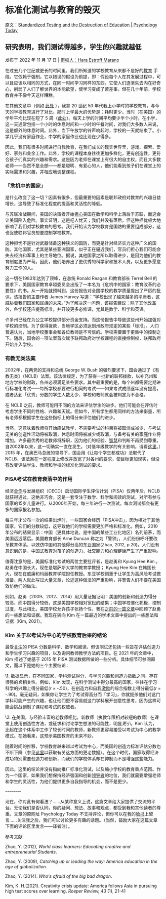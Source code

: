 # 标准化测试与教育的毁灭

原文：[Standardized Testing and the Destruction of Education | Psychology Today](https://www.psychologytoday.com/us/blog/freedom-learn/202211/standardized-testing-and-the-destruction-education)

## 研究表明，我们测试得越多，学生的兴趣就越低

发布于 2022 年 11 月 17 日 | [审稿人：Hara Estroff Marano](https://www.psychologytoday.com/us/docs/editorial-process)

在过去几个世纪或更长的时间里，我们所知道的学校教育从来都不是好的[教育](https://www.psychologytoday.com/us/basics/education) 手段。它依赖于强制。它以错误的假设为前提，即：假设每个人在其发展过程中，可以且应该以相同的方式，在同一时间学习同样的东西。它使人们逐渐失去内在好奇心，削弱了人们了解世界的本能欲望，使学习变成了苦差事。但在几十年前，学校教育并不像今天这样糟糕。

在其他文章中（例如 [此处](https://www.amazon.com/Free-Learn-Unleashing-Instinct-Self-Reliant/dp/0465084990/ref=sr_1_1?crid=2JZQHKNK6I7JR&keywords=Peter+Gray+Free+to+Learn+Paperback&qid=1668623856&s=digital-text&sprefix=peter+gray+free+to+learn+paperback%2Cdigital-text%2C74&sr=1-1-catcorr) ），我拿 20 世纪 50 年代我上小学时的学校教育，与今天的学校教育进行了对比。那时上学最大的优势是：耗时更少。当时（在美国）的学年平均比现在短了 5 周（[此处](https://www.columnfivemedia.com/work/infographic-americas-schools-1950s-vs-today/)）。每天上学的时间平均要少半个小时。在小学，这一天通常包括一个小时的休息时间和一小时的午餐时间，对我们大多数人来说，这是额外的休息时间。此外，当下午放学的铃声响起时，学校的一天就结束了。小学几乎没有家庭作业，中学的家庭作业也比现在少得多。

因此，我们有很多时间进行自我教育，在我们成长的现实世界里，游戏、探索、爱好、家务和业余工作。此外，学校的课程本身往往更加多样化，更有创造性，更符合孩子们真实的兴趣和需求。这是因为老师在课堂上有很大的自主权，而且大多数老师——当然不是全部——都是聪明、有爱心的人，他们能看到孩子们在课堂上的实际需求和兴趣，并相应地调整课程。

### 「危机中的国家」

是什么改变了这一切？因素有很多，但最重要的因素是联邦政府对教育的兴趣日益增长，这导致了标准化程度的提高和灵活性的降低。

与苏联冷战期间，美国的决策者开始[担心](https://www.psychologytoday.com/us/basics/fear)美国在数学和科学上落后于苏联，而这会让美国陷入危险。事实证明，这是杞人忧天；我们并没有落后，但这种担忧极大地影响了我们对学校教育的思考。我们开始认为学校教育是国防的重要组成部分，这也促使联邦官员想要控制学校教育。

这种担忧不是针对武器储备这种狭义的国防，而更是针对经济实力这种广义的国防。其他国家，尤其是某些亚洲国家，似乎正在逼近我们，官员们担心我们可能会失去经济和军事上的主导地位。据说，其他国家之所以取得进步，是因为他们的教育制度更为严苛。因此，他们培养出了更优秀的科学家和技术人员，以及更多愿意努力工作的人。

这一切在1983年达到了顶峰，在总统 Ronald Reagan 和教育部长 Terrel Bell 的要求下，美国国家教育卓越委员会出版了一本名为《危机中的国家：教育改革的必要性》的书。从一开始就预料到，这份报告对全国学校的教学质量提出了严厉的批评。该报告的主要作者 James Harvey 写道：“学校出现了越来越多的平庸者，这威胁着我们国家和民族的未来。”为了解决这一问题，该报告建议：除了其他改革外，各学校还应提高标准，并开设更多必修课，尤其是数学、科学和英语。

许多州已经在为公立学校提供部分资金支持。而这份报告中导致这些州开始加强对学校的控制。为了获得拨款，当地学区必须达到州政府规定的某些「标准」。人们普遍认为，当地学校董事会和各位教师是不可信的。学校需要置于更集中的控制之下。随后，国会的一项法案首次赋予联邦政府对学校课程的直接控制权，联邦政府开始介入学校。

### 有教无类法案

2002年，在两党的支持和总统 George W. Bush 的强烈要求下，国会通过了《有教无类》（NCLB）法案。该法律规定，为了获得一批新的联邦拨款，以补充州和地方学校的财政，各州必须满足某些要求。其中最重要的是，每个州都需要定期进行标准化考试——每所学校都要进行相同的考试——如果考试成绩逐年没有提高，或者达到「优秀」分数的学生人数太少，学校和教师就会被判定为不合格。

在 NCLB 之前，教师可能用不同的方法来评估学生的进步。他们可能会在评估时考虑学生不同的性格、兴趣和天赋。但如今，所有学生都用同样的方法来衡量，所有老师都根据学生在这些指标上的得分来评估他们的进步。

当然，这意味着教师将开始应试教学，不需要考试的科目将被取消或减少，与考试无关的创造性活动将被取消，休息时间将被减少或取消，与备考有关的家庭作业将增加。许多最优秀的老教师将辞职，因为他们的经验、[智慧](https://www.psychologytoday.com/us/basics/wisdom)和判断不再受到尊重。自2002年以来，这一切确实一直在发生。（对低年级教学的有关影响，请看[这里](https://www.psychologytoday.com/us/blog/freedom-learn/201912/kindergarten-teachers-are-quitting-and-here-is-why)。）2015 年，在奥巴马总统的领导下，国会用《让每个学生都成功》法取代了 NCLB，该法案在一定程度上修改并放宽了对各州的要求，使目标更加现实，但没有改变评估学生、教师和学校的标准化测试的要求。

### PISA考试在教育衰落中的作用

经济[合作](https://www.psychologytoday.com/us/basics/teamwork)与发展组织（OECD）启动国际学生评估计划（PISA）仅两年后，NCLB 就获得通过，这绝非巧合。这是一套专注于数学、科学和阅读的测试，对所有参与国家的15岁儿童进行。从2000年开始，每三年进行一次测试，每次测试都会有更多的国家报名参加。

每三年才公布一次的结果出炉时，一些国家会经历「PISA冲击」，因为相对于其他国家，它们的分数较低，这导致他们的学校需要更加严格和标准化。例如，2010年公布的结果显示：中国（更具体地说，是中国的某些工业化地区）名列前茅，而美国远远落后。美国教育部长 Arne Duncan 称之为「警钟」，人们纷纷呼吁要改革教育体系，以效仿中国和其他得分高的东亚国家(Zhao, 2012, p 20)。人们没有意识到的是，中国式教育对孩子的[创造力](https://www.psychologytoday.com/us/basics/creativity)、社交能力和心理健康产生了严重影响。

值得注意的是，美国标准化考试的两位主要批评者，是赵勇和 Kyung Hee Kim 。赵勇在中国长大，现在是堪萨斯大学的教育学教授； Kyung Hee Kim 在韩国长大，现在在威廉和玛丽教育学院担任教授。东亚学校侧重于让学生为高风险考试做准备，两人就此写过大量文章，论述这种做法的严重影响，并警告人们不要在美国效仿他们的做法。

例如，赵勇（2009、2012、2014）用大量证据证明：美国的创新和创造力得分较高，而中国得分较低，这是美国学校相对宽松的结果；中国学校僵化死板，控制过度，与此相比，美国学校允许孩子张扬个性。我在[之前的一篇文章](https://www.psychologytoday.com/us/blog/freedom-learn/201305/be-glad-our-failure-catch-china-in-education)中回顾了赵勇的一些想法和证据。我现在转向 Kim 在一篇最近的学术文章中提出的一些想法和证据（Kim, 2021）。

### Kim 关于以考试为中心的学校教育后果的结论

最受[关注](https://www.psychologytoday.com/us/basics/attention)的 PISA 分数是科学、数学和阅读。但该测试还包括一些旨在评估创造力和学生学习兴趣的项目，以及询问教师教学方法的项目。在 2021 年的文章中，Kim 描述了她基于 2015 年 PISA 测试数据所做的一些分析。具体细节可参阅原文，而以下是她的三个主要结论：

\1. 数据显示，在不同国家，学科测试得分，与学习兴趣和创造力指数之间，存在很强的*负*相关性。例如，Kim 发现，在科学测试中得分最高的国家，往往在学习科学的兴趣上得分最低(*r* = -.50)，在创造力和自我[激励](https://www.psychologytoday.com/us/basics/motivation)的综合指数上得分最低(*r* = -.90)。毫无疑问，如果你让学生为了考试得高分而「学习」，你就扼杀他们对这门学科可能产生的兴趣，也让他们更不容易就这门学科展开创意性思考，因为这样可能会挑战创制了课程和考试的权威者。

\2. 在美国，与经验丰富的老教师相比，新教师（执教年限相对较短的教师）在课堂上使用创造性方法，或征求和讨论学生想法的可能性，明显*更小*。Kim 认为，比起在这个体系中工作了较长时间的教师，新教师更容易接受以考试为中心的教学模式。在她看来，这预示美国教育的未来不妙。

随着时间的推移，学校教育越来越以考试为中心，而美国的创造力标准评估分数也不断下降（参见[这里](https://www.psychologytoday.com/us/blog/freedom-learn/201209/children-s-freedom-has-declined-so-has-their-creativity)以获取有关这方面的更老数据）。在这个时代，国家取得经济成功特别需要创造力和创新，而我们的学校体系却在抑制而不是增强这些能力。

因此，这里的结论并没有指向推广标准化测试，以及缩小学校的教育重点范围。作为一个国家，如果我们想保持经济强国和创新[领导者](https://www.psychologytoday.com/us/basics/leadership)的地位，我们就需要增强老师和学生的灵活性，为他们提供更多自我指导的机会，而不是更少。

\--------

现在，你对此有何看法？……从某种意义上说，这篇文章给大家提供了交流的平台。无论我们是否认同，你的疑问、想法、故事和观点，都受到我和其他读者的尊重。文章的原网址 Psychology Today 不支持评论，但你可以在我的[脸书](https://www.facebook.com/peter.gray.3572)上留言……关注我之后，我们可以讨论更多有趣的话题。（当然，鼓励大家在这篇文章下面的评论区里发言——译者注）。

参考文献

Zhao, Y. (2012), *World class learners: Educating creative and entrepreneurial Students*.

Zhao, Y. (2009), *Catching up or leading the way: America education in the age of globalization*.

Zhao, Y. (2014). *Who's afraid of the big bad dragon*.

Kim, K. H.(2021). Creativity crisis update: America follows Asia in pursuing high test scores over learning. *Roeper Review, 43* (1), 21-41